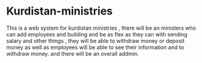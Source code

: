# Kurdistan-ministries
This is a web system for kurdistan ministries , there will be an ministers who can add employees and building and be as flex as they can with sending salary and other things , they will be able to withdraw money or deposit money as well as employees will be able to see their information and to withdraw money. and there will be an overall addmin.
